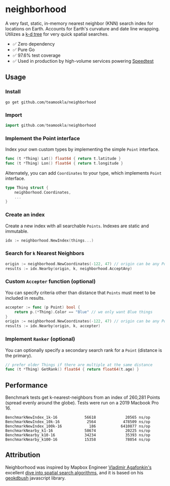# neighborhood
A very fast, static, in-memory nearest neighbor (KNN) search index for locations on Earth.
Accounts for Earth's curvature and date line wrapping. Utilizes a [k-d tree](https://en.wikipedia.org/wiki/K-d_tree)
for very quick spatial searches.

* :white_check_mark: Zero dependency
* :white_check_mark: Pure Go
* :white_check_mark: 97.6% test coverage
* :white_check_mark: Used in production by high-volume services powering [Speedtest](https://speedtest.net)

## Usage
### Install
```
go get github.com/teamookla/neighborhood
```

### Import
```go
import github.com/teamookla/neighborhood
```

### Implement the Point interface
Index your own custom types by implementing the simple `Point` interface.
```go
func (t *Thing) Lat() float64 { return t.latitude }
func (t *Thing) Lon() float64 { return t.longitude }
```
Alternately, you can add `Coordinates` to your type, which implements `Point` interface.
```go
type Thing struct {
	neighborhood.Coordinates,
	...
}
```

### Create an index
Create a new index with all searchable `Points`. Indexes are static and immutable.
```go
idx := neighborhood.NewIndex(things...)
```

### Search for `k` Nearest Neighbors
```go
origin := neighborhood.NewCoordinates(-122, 47) // origin can be any Point
results := idx.Nearby(origin, k, neighborhood.AcceptAny)
```

### Custom `Accepter` function (optional)
You can specify criteria other than distance that `Points` must meet to be included in results. 
```go
accepter := func (p Point) bool {
	return p.(*Thing).Color == "Blue" // we only want Blue things
}
origin := neighborhood.NewCoordinates(-122, 47) // origin can be any Point
results := idx.Nearby(origin, k, accepter)
```

### Implement `Ranker` (optional)
You can optionally specify a secondary search rank for a `Point` (distance is the primary).
```go
// prefer older Things if there are multiple at the same distance
func (t *Thing) GetRank() float64 { return float64(t.age) }
```

## Performance
Benchmark tests get k-nearest-neighbors from an index of 260,281 Points (spread evenly around the globe).
Tests were run on a 2019 Macbook Pro 16.
```
BenchmarkNewIndex_1k-16            56618             20565 ns/op
BenchmarkNewIndex_10k-16            2564            478509 ns/op
BenchmarkNewIndex_100k-16            186           6410877 ns/op
BenchmarkNearby_k1-16              58674             20225 ns/op
BenchmarkNearby_k10-16             34234             35393 ns/op
BenchmarkNearby_k100-16            15358             78054 ns/op
```

## Attribution
Neighborhood was inspired by Mapbox Engineer [Vladimir Agafonkin's](https://github.com/mourner) excellent 
[dive into spatial search algorithms](https://blog.mapbox.com/a-dive-into-spatial-search-algorithms-ebd0c5e39d2a), 
and  it is based on his [geokdbush](https://github.com/mourner/geokdbush) javascript library.

